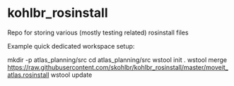 kohlbr_rosinstall
=================

Repo for storing various (mostly testing related) rosinstall files 

Example quick dedicated  workspace setup:

mkdir -p atlas_planning/src
cd atlas_planning/src
wstool init .
wstool merge https://raw.githubusercontent.com/skohlbr/kohlbr_rosinstall/master/moveit_atlas.rosinstall
wstool update
